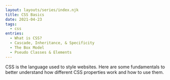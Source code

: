```yaml
---
layout: layouts/series/index.njk
title: CSS Basics
date: 2021-04-23
tags:
  - css
entries:
  - What is CSS?
  - Cascade, Inheritance, & Specificity
  - The Box Model
  - Pseudo Classes & Elements
---
```


CSS is the language used to style websites. Here are some fundamentals to better understand how different CSS properties work and how to use them.
